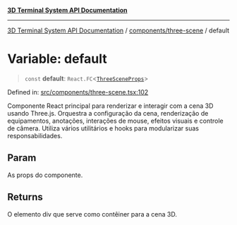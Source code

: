 [**3D Terminal System API Documentation**](../../../README.md)

***

[3D Terminal System API Documentation](../../../README.md) / [components/three-scene](../README.md) / default

# Variable: default

> `const` **default**: `React.FC`\<[`ThreeSceneProps`](../interfaces/ThreeSceneProps.md)\>

Defined in: [src/components/three-scene.tsx:102](https://github.com/Dicommunitas/ThreeJS_Terminal_3D2/blob/2d6118765ed06f96efcb299ae199b08c708400c9/src/components/three-scene.tsx#L102)

Componente React principal para renderizar e interagir com a cena 3D usando Three.js.
Orquestra a configuração da cena, renderização de equipamentos, anotações,
interações de mouse, efeitos visuais e controle de câmera.
Utiliza vários utilitários e hooks para modularizar suas responsabilidades.

## Param

As props do componente.

## Returns

O elemento div que serve como contêiner para a cena 3D.
